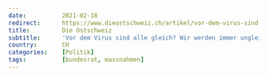 ```yaml
---
date:          2021-02-18
redirect:      https://www.dieostschweiz.ch/artikel/vor-dem-virus-sind-alle-gleich-wir-werden-immer-ungleicher-og4P3Ea
title:         Die Ostschweiz
subtitle:      'Vor dem Virus sind alle gleich? Wir werden immer ungleicher!'
country:       CH
categories:    [Politik]
tags:          [bundesrat, massnahmen]
---
```

